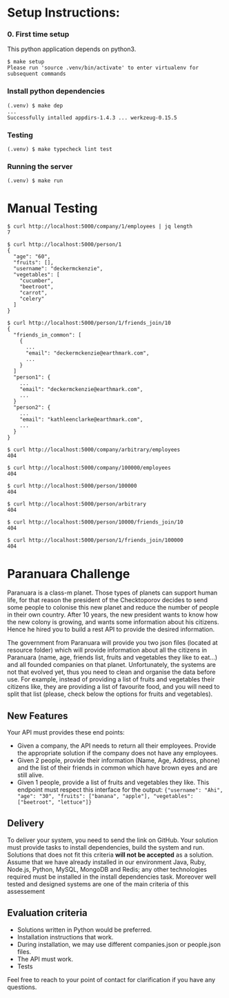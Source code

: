 # Setup Instructions:

### 0. First time setup

This python application depends on python3.

```
$ make setup
Please run 'source .venv/bin/activate' to enter virtualenv for subsequent commands
```

### Install python dependencies

```
(.venv) $ make dep
...
Successfully intalled appdirs-1.4.3 ... werkzeug-0.15.5
```

### Testing

```
(.venv) $ make typecheck lint test
```

### Running the server

```
(.venv) $ make run
```

# Manual Testing

```
$ curl http://localhost:5000/company/1/employees | jq length
7
```

```
$ curl http://localhost:5000/person/1
{
  "age": "60",
  "fruits": [],
  "username": "deckermckenzie",
  "vegetables": [
    "cucumber",
    "beetroot",
    "carrot",
    "celery"
  ]
}
```

```
$ curl http://localhost:5000/person/1/friends_join/10
{
  "friends_in_common": [
    {
      ...
      "email": "deckermckenzie@earthmark.com",
      ...
    }
  ]
  "person1": {
    ...
    "email": "deckermckenzie@earthmark.com",
    ...
  }
  "person2": {
    ...
    "email": "kathleenclarke@earthmark.com",
    ...
  }
}
```

```
$ curl http://localhost:5000/company/arbitrary/employees
404
```

```
$ curl http://localhost:5000/company/100000/employees
404
```

```
$ curl http://localhost:5000/person/100000
404
```

```
$ curl http://localhost:5000/person/arbitrary
404
```

```
$ curl http://localhost:5000/person/10000/friends_join/10
404
```

```
$ curl http://localhost:5000/person/1/friends_join/100000
404
```

# Paranuara Challenge

Paranuara is a class-m planet. Those types of planets can support human life, for that reason the president of the Checktoporov decides to send some people to colonise this new planet and
reduce the number of people in their own country. After 10 years, the new president wants to know how the new colony is growing, and wants some information about his citizens. Hence he hired you to build a rest API to provide the desired information.

The government from Paranuara will provide you two json files (located at resource folder) which will provide information about all the citizens in Paranuara (name, age, friends list, fruits and vegetables they like to eat...) and all founded companies on that planet.
Unfortunately, the systems are not that evolved yet, thus you need to clean and organise the data before use.
For example, instead of providing a list of fruits and vegetables their citizens like, they are providing a list of favourite food, and you will need to split that list (please, check below the options for fruits and vegetables).

## New Features

Your API must provides these end points:

- Given a company, the API needs to return all their employees. Provide the appropriate solution if the company does not have any employees.
- Given 2 people, provide their information (Name, Age, Address, phone) and the list of their friends in common which have brown eyes and are still alive.
- Given 1 people, provide a list of fruits and vegetables they like. This endpoint must respect this interface for the output: `{"username": "Ahi", "age": "30", "fruits": ["banana", "apple"], "vegetables": ["beetroot", "lettuce"]}`

## Delivery

To deliver your system, you need to send the link on GitHub. Your solution must provide tasks to install dependencies, build the system and run. Solutions that does not fit this criteria **will not be accepted** as a solution. Assume that we have already installed in our environment Java, Ruby, Node.js, Python, MySQL, MongoDB and Redis; any other technologies required must be installed in the install dependencies task. Moreover well tested and designed systems are one of the main criteria of this assessement

## Evaluation criteria

- Solutions written in Python would be preferred.
- Installation instructions that work.
- During installation, we may use different companies.json or people.json files.
- The API must work.
- Tests

Feel free to reach to your point of contact for clarification if you have any questions.
